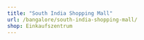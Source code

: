 ```yaml
---
title: "South India Shopping Mall"
url: /bangalore/south-india-shopping-mall/
shop: Einkaufszentrum
---
```

